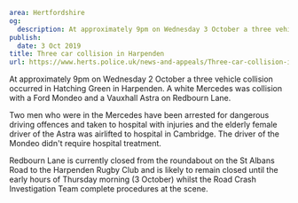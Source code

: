```yaml
area: Hertfordshire
og:
  description: At approximately 9pm on Wednesday 3 October a three vehicle collision has occurred in Hatching Green in Harpenden. A white Mercedes has been in collision with a Ford Mondeo and a Vauxhall Astra on Redbourn Lane.
publish:
  date: 3 Oct 2019
title: Three car collision in Harpenden
url: https://www.herts.police.uk/news-and-appeals/Three-car-collision-in-Harpenden
```

At approximately 9pm on Wednesday 2 October a three vehicle collision occurred in Hatching Green in Harpenden. A white Mercedes was collision with a Ford Mondeo and a Vauxhall Astra on Redbourn Lane.

 Two men who were in the Mercedes have been arrested for dangerous driving offences and taken to hospital with injuries and the elderly female driver of the Astra was airlifted to hospital in Cambridge. The driver of the Mondeo didn't require hospital treatment.

Redbourn Lane is currently closed from the roundabout on the St Albans Road to the Harpenden Rugby Club and is likely to remain closed until the early hours of Thursday morning (3 October) whilst the Road Crash Investigation Team complete procedures at the scene.
